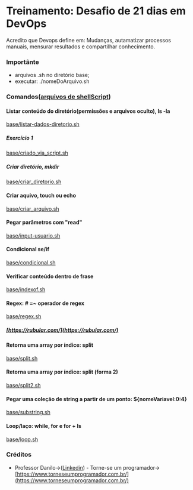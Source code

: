 # Treinamento: Desafio de 21 dias em DevOps

Acredito que Devops define em: Mudanças, autamatizar processos manuais, mensurar resultados e compartilhar conhecimento.

### Importânte
* arquivos .sh no diretório base;
* executar: ./nomeDoArquivo.sh


### Comandos([arquivos de shellScript](base/))

#### Listar conteúdo do diretório(permissões e arquivos oculto), ls -la
[base/listar-dados-diretorio.sh](base/listar-dados-diretorio.sh)

##### Exercício 1 
[base/criado_via_script.sh](base/criado_via_script.sh)

##### Criar diretório, mkdir 
[base/criar_diretorio.sh](base/criar_diretorio.sh)

#### Criar aquivo, touch ou echo
[base/criar_arquivo.sh](base/criar_arquivo.sh)

#### Pegar parâmetros com "read"
[base/input-usuario.sh](base/input-usuario.sh)

#### Condicional se/if
[base/condicional.sh](base/condicional.sh)

#### Verificar conteúdo dentro de frase
[base/indexof.sh](base/indexof.sh)

#### Regex: # =~ operador de regex 
[base/regex.sh](base/regex.sh)

##### [https://rubular.com/](https://rubular.com/)

#### Retorna uma array por índice: split
[base/split.sh](base/split.sh)

#### Retorna uma array por índice: split (forma 2)
[base/split2.sh](base/split2.sh)

#### Pegar uma coleção de string a partir de um ponto: ${nomeVariavel:0:4}
[base/substring.sh](base/substring.sh)

#### Loop/laço: while, for e for + ls
[base/loop.sh](base/loop.sh)

### Créditos
* Professor Danilo->([Linkedin](https://www.linkedin.com/in/danilo-aparecido-dos-santos-03101034/)) - Torne-se um programador->[https://www.torneseumprogramador.com.br/](https://www.torneseumprogramador.com.br/)

